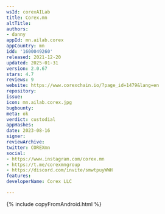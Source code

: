 ```yaml
---
wsId: corexAILab
title: Corex.mn
altTitle: 
authors:
- danny
appId: mn.ailab.corex
appCountry: mn
idd: '1600049260'
released: 2021-12-20
updated: 2025-01-31
version: 2.0.67
stars: 4.7
reviews: 9
website: https://www.corexchain.io/?page_id=1479&lang=en
repository: 
issue: 
icon: mn.ailab.corex.jpg
bugbounty: 
meta: ok
verdict: custodial
appHashes: 
date: 2023-08-16
signer: 
reviewArchive: 
twitter: COREXmn
social:
- https://www.instagram.com/corex.mn
- https://t.me/corexmngroup
- https://discord.com/invite/smwtpuyWWH
features: 
developerName: Corex LLC

---
```


{% include copyFromAndroid.html %}